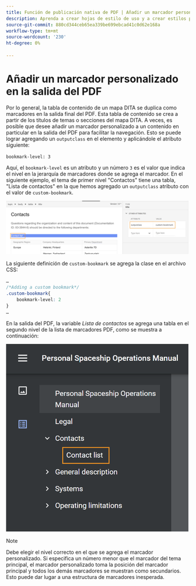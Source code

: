 ```yaml
---
title: Función de publicación nativa de PDF | Añadir un marcador personalizado en la salida del PDF
description: Aprenda a crear hojas de estilo de uso y a crear estilos para el contenido.
source-git-commit: 880cd344ceb65ea339be699ebcad41c0d62e168a
workflow-type: tm+mt
source-wordcount: '230'
ht-degree: 0%

---
```


# Añadir un marcador personalizado en la salida del PDF

Por lo general, la tabla de contenido de un mapa DITA se duplica como marcadores en la salida final del PDF. Esta tabla de contenido se crea a partir de los títulos de temas o secciones del mapa DITA. A veces, es posible que desee añadir un marcador personalizado a un contenido en particular en la salida del PDF para facilitar la navegación. Esto se puede lograr agregando un `outputclass` en el elemento y aplicándole el atributo siguiente:

`bookmark-level: 3`

Aquí, el `bookmark-level` es un atributo y un número `3` es el valor que indica el nivel en la jerarquía de marcadores donde se agrega el marcador. En el siguiente ejemplo, el tema de primer nivel &quot;Contactos&quot; tiene una tabla, &quot;Lista de contactos&quot; en la que hemos agregado un `outputclass` atributo con el valor de `custom-bookmark`.


<img src="./assets/custom-bookmark-attribute.png" width="500">

La siguiente definición de `custom-bookmark` se agrega la clase en el archivo CSS:

```css
…
/*Adding a custom bookmark*/
.custom-bookmark{
    bookmark-level: 2
}
…
```

En la salida del PDF, la variable *Lista de contactos* se agrega una tabla en el segundo nivel de la lista de marcadores PDF, como se muestra a continuación:

<img src="./assets/custom-bookmark-in-pdf-output.png" width="500">

>[!NOTE]
>
>Debe elegir el nivel correcto en el que se agrega el marcador personalizado. Si especifica un número menor que el marcador del tema principal, el marcador personalizado toma la posición del marcador principal y todos los demás marcadores se muestran como secundarios. Esto puede dar lugar a una estructura de marcadores inesperada.
